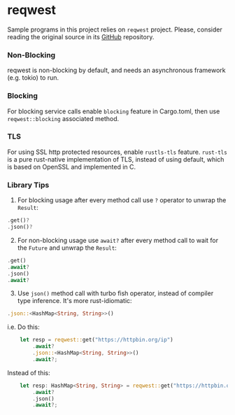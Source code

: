 
# reqwest
Sample programs in this project relies on `reqwest` project.
Please, consider reading the original source in its [GitHub](https://github.com/seanmonstar/reqwest) repository.

### Non-Blocking
reqwest is non-blocking by default, and needs an asynchronous framework (e.g. tokio) to run.

### Blocking
For blocking service calls enable `blocking` feature in Cargo.toml, then use `reqwest::blocking` associated method.

### TLS
For using SSL http protected resources, enable `rustls-tls` feature. `rust-tls` is a pure rust-native implementation of TLS, instead
of using default, which is based on OpenSSL and implemented in C.

### Library Tips
1. For blocking usage after every method call use `?` operator to unwrap the `Result`:
```rust
.get()?
.json()?
```
2. For non-blocking usage use `await?` after every method call to wait for the `Future` and unwrap the `Result`:
```rust
.get()
.await?
.json()
.await?
```
3. Use `json()` method call with turbo fish operator, instead of compiler type inference. It's more rust-idiomatic:
```rust
.json::<HashMap<String, String>>()
```
i.e.
Do this:
```rust
    let resp = reqwest::get("https://httpbin.org/ip")
        .await?
        .json::<HashMap<String, String>>()
        .await?;
```

Instead of this:
```rust
    let resp: HashMap<String, String> = reqwest::get("https://httpbin.org/ip")
        .await?
        .json()
        .await?;
```